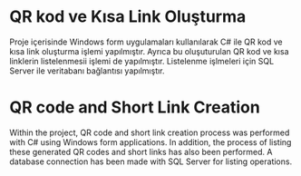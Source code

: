# QR kod ve Kısa Link Oluşturma

Proje içerisinde Windows form uygulamaları kullanılarak C# ile QR kod ve kısa link oluşturma işlemi yapılmıştır. 
Ayrıca bu oluşuturulan QR kod ve kısa linklerin listelenmesii işlemi de yapılmıştır. 
Listelenme işlmeleri için SQL Server ile veritabanı bağlantısı yapılmıştır. 

# QR code and Short Link Creation

Within the project, QR code and short link creation process was performed with C# using Windows form applications. 
In addition, the process of listing these generated QR codes and short links has also been performed. 
A database connection has been made with SQL Server for listing operations.
